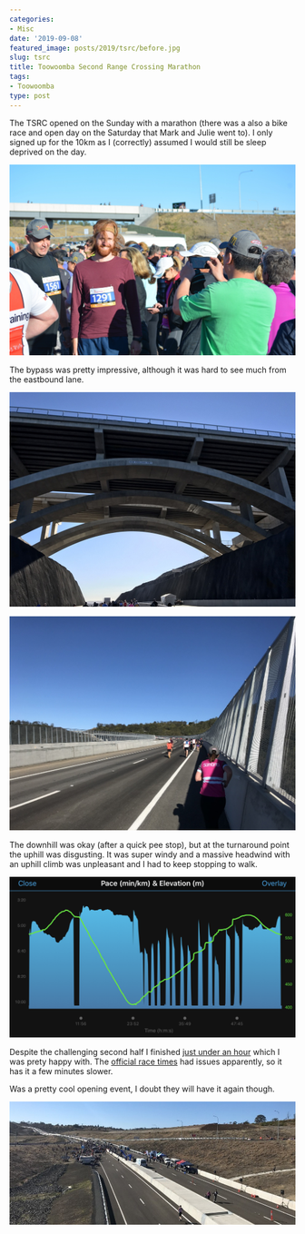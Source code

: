 ```yaml
---
categories:
- Misc
date: '2019-09-08'
featured_image: posts/2019/tsrc/before.jpg
slug: tsrc
title: Toowoomba Second Range Crossing Marathon
tags:
- Toowoomba
type: post
---
```


The TSRC opened on the Sunday with a marathon (there was a also a bike race and open day on the Saturday that Mark and Julie went to). I only signed up for the 10km as I (correctly) assumed I would still be sleep deprived on the day.

![""](before.jpg)

The bypass was pretty impressive, although it was hard to see much from the eastbound lane.

![""](bridge.jpg)

![""](viaduct.jpg)

The downhill was okay (after a quick pee stop), but at the turnaround point the uphill was disgusting. It was super windy and a massive headwind with an uphill climb was unpleasant and I had to keep stopping to walk.

![""](pace.png)

Despite the challenging second half I finished [just under an hour](https://www.strava.com/activities/2688817635) which I was prety happy with. The [official race times](http://www.racetecresults.com/myresults.aspx?uid=16228-100-3-11559) had issues apparently, so it has it a few minutes slower.

Was a pretty cool opening event, I doubt they will have it again though.

![""](finish.jpg)

